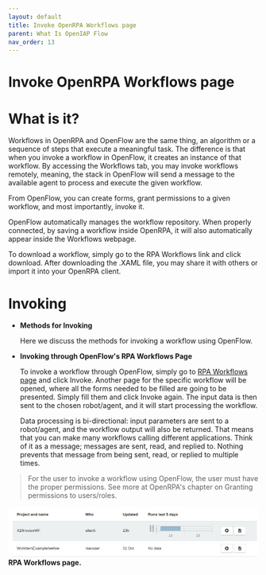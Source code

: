 ```yaml
---
layout: default
title: Invoke OpenRPA Workflows page
parent: What Is OpenIAP Flow
nav_order: 13
---
```

# Invoke OpenRPA Workflows page

What is it?
===========
Workflows in OpenRPA and OpenFlow are the same thing, an algorithm or a sequence of steps that execute a meaningful task. The difference is that when you invoke a workflow in OpenFlow, it creates an instance of that workflow. By accessing the Workflows tab, you may invoke workflows remotely, meaning, the stack in OpenFlow will send a message to the available agent to process and execute the given workflow.

From OpenFlow, you can create forms, grant permissions to a given workflow, and most importantly, invoke it.

OpenFlow automatically manages the workflow repository. When properly connected, by saving a workflow inside OpenRPA, it will also automatically appear inside the Workflows webpage.

To download a workflow, simply go to the RPA Workflows link and click download. After downloading the .XAML file, you may share it with others or import it into your OpenRPA client.

Invoking
========

- **Methods for Invoking**
  
  Here we discuss the methods for invoking a workflow using OpenFlow.

- **Invoking through OpenFlow's RPA Workflows Page**

  To invoke a workflow through OpenFlow, simply go to [RPA Workflows page](https://demo.openiap.io/#/RPAWorkflows) and click Invoke. Another page for the specific workflow will be opened, where all the forms needed to be filled are going to be presented. Simply fill them and click Invoke again. The input data is then sent to the chosen robot/agent, and it will start processing the workflow.

  Data processing is bi-directional: input parameters are sent to a robot/agent, and the workflow output will also be returned. That means that you can make many workflows calling different applications. Think of it as a message; messages are sent, read, and replied to. Nothing prevents that message from being sent, read, or replied to multiple times.

>   For the user to invoke a workflow using OpenFlow, the user must have the proper permissions. See more at OpenRPA's chapter on Granting permissions to users/roles.


![Alt text](RPAWorkflowPage/RPAWorkflowPage.png)
   **RPA Workflows page.**
